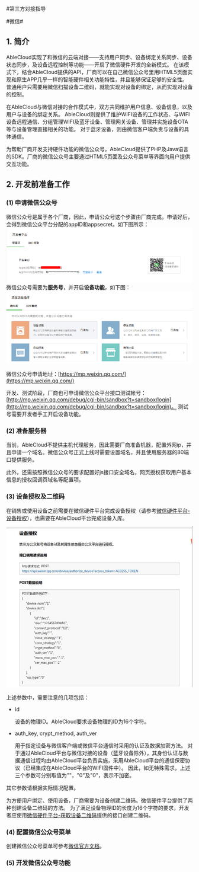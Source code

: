 #第三方对接指导

#微信#

## 1. 简介 ##
AbleCloud实现了和微信的云端对接——支持用户同步、设备绑定关系同步、设备状态同步，及设备远程控制等功能——开启了微信硬件开发的全新模式。
在该模式下，结合AbleCloud提供的API，厂商可以在自己微信公众号里用HTML5页面实现和原生APP几乎一样的智能硬件相关功能特性，并且能够保证足够的安全性。
普通用户只需要用微信扫描设备二维码，就能实现对设备的绑定，从而实现对设备的控制。

在AbleCloud与微信对接的合作模式中，双方共同维护用户信息、设备信息，以及用户与设备的绑定关系。
AbleCloud则提供了维护WIFI设备的工作状态、与WIFI设备远程通信、分组管理WIFI及蓝牙设备、管理网关设备、管理并实施设备OTA等与设备管理直接相关的功能。
对于蓝牙设备，则由微信客户端负责与设备的具体通信。

为帮助厂商开发支持硬件功能的微信公众号，AbleCloud提供了PHP及Java语言的SDK。厂商的微信公众号主要通过HTML5页面及公众号菜单等界面向用户提供交互功能。

## 2. 开发前准备工作 ##

### (1) 申请微信公众号 ###
微信公众号是属于各个厂商，因此，申请公众号这个步骤由厂商完成。申请好后，会得到微信公众平台分配的appID和appsecret。如下图所示：
![](../pic/develop_guide/weixin.png)
微信公众号需要为**服务号**，并开启**设备功能**，如下图：
![](../pic/develop_guide/weixin_device_api.png)

微信公众号申请地址：[https://mp.weixin.qq.com/](https://mp.weixin.qq.com/)

开发、测试阶段，厂商也可申请微信公众平台接口测试帐号：[http://mp.weixin.qq.com/debug/cgi-bin/sandbox?t=sandbox/login](http://mp.weixin.qq.com/debug/cgi-bin/sandbox?t=sandbox/login)。
测试号需要开发者手工开启设备功能。

### (2) 准备服务器 ###

当前，AbleCloud不提供主机代理服务，因此需要厂商准备机器，配置外网ip，并且申请一个域名。微信公众号正式上线时需要设置域名，并且使用服务器的80端口提供服务。

此外，还需按照微信公众号的要求配置好js接口安全域名，网页授权获取用户基本信息的授权回调页域名等配置项。

### (3) 设备授权及二维码 ###

在销售或使用设备之前需要在微信硬件平台完成设备授权（请参考[微信硬件平台-设备授权](http://iot.weixin.qq.com/document-2_6.html)），也需要在AbleCloud平台完成设备入库。

![](../pic/develop_guide/weixin_author_device.png)

上述参数中，需要注意的几项包括：

+ id

    设备的物理ID。AbleCloud要求设备物理的ID为16个字符。
    
+ auth_key, crypt_method, auth_ver

    用于指定设备与微信客户端或微信平台通信时采用的认证及数据加密方法。
    对于通过AbleCloud平台与微信对接的设备（蓝牙设备除外），其身份认证与数据通信过程均由AbleCloud平台负责实施，采用AbleCloud平台的通信保密协议（已经集成在AbleCloud平台的WIFI固件中）。
    因此，如无特殊需求，上述三个参数可分别取值为""，"0"及"0"，表示不加密。

其它参数请根据实际情况配置。

为方便用户绑定、使用设备，厂商需要为设备创建二维码。微信硬件平台提供了两种创建设备二维码的方法。
为了满足设备物理ID的长度为16个字符的要求，开发者应使用[微信硬件平台-获取设备二维码](http://iot.weixin.qq.com/document-2_5.html)提供的接口创建二维码。

### (4) 配置微信公众号菜单 ###

创建微信公众号菜单可参考[微信官方文档](http://mp.weixin.qq.com/wiki/13/43de8269be54a0a6f64413e4dfa94f39.html)。

### (5) 开发微信公众号功能 ###